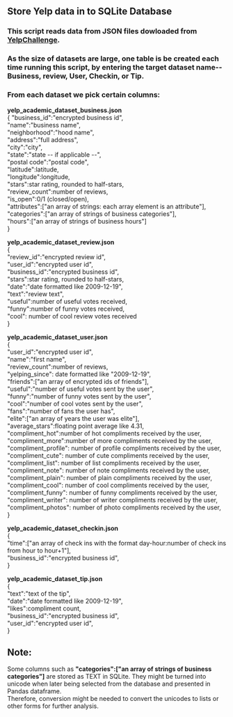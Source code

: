 ## Store Yelp data in to SQLite Database

### This script reads data from JSON files dowloaded from [YelpChallenge](https://www.yelp.com/dataset_challenge).
### As the size of datasets are large, one table is be created each time running this script, by entering the target dataset name-- Business, review, User, Checkin, or Tip.

### From each dataset we pick certain columns:

**yelp\_academic\_dataset\_business.json** <br/>
{
    "business_id":"encrypted business id",<br/>
    "name":"business name",<br/>
    "neighborhood":"hood name",<br/>
    "address":"full address",<br/>
    "city":"city",<br/>
    "state":"state -- if applicable --",<br/>
    "postal code":"postal code",<br/>
    "latitude":latitude,<br/>
    "longitude":longitude,<br/>
    "stars":star rating, rounded to half-stars,<br/>
    "review_count":number of reviews,<br/>
    "is_open":0/1 (closed/open),<br/>
    "attributes":["an array of strings: each array element is an attribute"],<br/>
    "categories":["an array of strings of business categories"],<br/>
    "hours":["an array of strings of business hours"]<br/>
}

**yelp\_academic\_dataset\_review.json**<br/>
{<br/>
    "review_id":"encrypted review id",<br/>
    "user_id":"encrypted user id",<br/>
    "business_id":"encrypted business id",<br/>
    "stars":star rating, rounded to half-stars,<br/>
    "date":"date formatted like 2009-12-19",<br/>
    "text":"review text",<br/>
    "useful":number of useful votes received,<br/>
    "funny":number of funny votes received,<br/>
    "cool": number of cool review votes received<br/>
}

**yelp\_academic\_dataset\_user.json**<br/>
{<br/>
    "user_id":"encrypted user id",<br/>
    "name":"first name",<br/>
    "review_count":number of reviews,<br/>
    "yelping_since": date formatted like "2009-12-19",<br/>
    "friends":["an array of encrypted ids of friends"],<br/>
    "useful":"number of useful votes sent by the user",<br/>
    "funny":"number of funny votes sent by the user",<br/>
    "cool":"number of cool votes sent by the user",<br/>
    "fans":"number of fans the user has",<br/>
    "elite":["an array of years the user was elite"],<br/>
    "average_stars":floating point average like 4.31,<br/>
    "compliment_hot":number of hot compliments received by the user,<br/>
    "compliment_more":number of more compliments received by the user,<br/>
    "compliment_profile": number of profile compliments received by the user,<br/>
    "compliment_cute": number of cute compliments received by the user,<br/>
    "compliment_list": number of list compliments received by the user,<br/>
    "compliment_note": number of note compliments received by the user,<br/>
    "compliment_plain": number of plain compliments received by the user,<br/>
    "compliment_cool": number of cool compliments received by the user,<br/>
    "compliment_funny": number of funny compliments received by the user,<br/>
    "compliment_writer": number of writer compliments received by the user,<br/>
    "compliment_photos": number of photo compliments received by the user,<br/>
}

**yelp\_academic\_dataset\_checkin.json**<br/>
{<br/>
    "time":["an array of check ins with the format day-hour:number of check ins from hour to hour+1"],<br/>
    "business_id":"encrypted business id",<br/>
}

**yelp\_academic\_dataset\_tip.json**<br/>
{<br/>
    "text":"text of the tip",<br/>
    "date":"date formatted like 2009-12-19",<br/>
    "likes":compliment count,<br/>
    "business_id":"encrypted business id",<br/>
    "user_id":"encrypted user id",<br/>
}


## Note: 
Some columns such as **"categories":["an array of strings of business categories"]** are stored as TEXT in SQLite. They might be turned into unicode when later being selected from the database and presented in Pandas dataframe. <br/>
Therefore, conversion might be needed to convert the unicodes to lists or other forms for further analysis.


